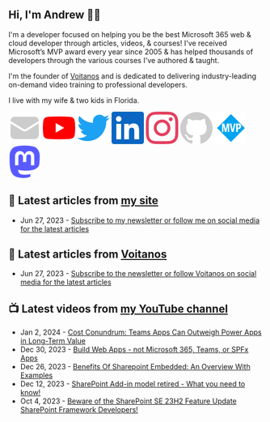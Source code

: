 ## Hi, I'm Andrew 👋🏼

I'm a developer focused on helping you be the best Microsoft 365 web & cloud developer through articles, videos, & courses! I've received Microsoft’s MVP award every year since 2005 & has helped thousands of developers through the various courses I've authored & taught.

I'm the founder of [Voitanos](https://www.voitanos.io) and is dedicated to delivering industry-leading on-demand video training to professional developers.

I live with my wife & two kids in Florida.

[![](./images/mail.svg)](https://www.andrewconnell.com/newsletter) 
[![](./images/youtube.svg)](https://www.youtube.com/@andrew_connell) 
[![](./images/twitter.svg)](https://www.twitter.com/andrewconnell) 
[![](./images/linkedin.svg)](https://www.linkedin.com/in/andrewconnell) 
[![](./images/instagram.svg)](https://www.instagram.com/andrewconnell1) 
[![](./images/github.svg)](https://github.com/andrewconnell) 
[![](./images/mvp.svg)](https://mvp.microsoft.com/en-us/PublicProfile/21083?fullName=Andrew%20Connell) 
<a rel="me" href="https://mastodon.world/@andrewconnell"><img src="./images/mastodon.svg" /></a> 

## 📘 Latest articles from [my site](https://www.andrewconnell.com)
<!-- MYBLOG-POST-LIST:START -->
- Jun 27, 2023 - [Subscribe to my newsletter or follow me on social media for the latest articles](https://www.andrewconnell.com/newsletter)<!-- MYBLOG-POST-LIST:END -->

## 📙 Latest articles from [Voitanos](https://www.voitanos.io/blog)
<!-- VOITANOSBLOG-POST-LIST:START -->
- Jun 27, 2023 - [Subscribe to the newsletter or follow Voitanos on social media for the latest articles](https://www.voitanos.io/newsletter)<!-- VOITANOSBLOG-POST-LIST:END -->

## 📺 Latest videos from [my YouTube channel](https://www.youtube.com/@andrew_connell)
<!-- VOITANOSYOUTUBE-POST-LIST:START -->
- Jan 2, 2024 - [Cost Conundrum: Teams Apps Can Outweigh Power Apps in Long-Term Value](https://www.youtube.com/watch?v=SnsXlFALFEY)
- Dec 30, 2023 - [Build Web Apps - not Microsoft 365, Teams, or SPFx Apps](https://www.youtube.com/watch?v=UfKhezxq7VY)
- Dec 26, 2023 - [Benefits Of Sharepoint Embedded: An Overview With Examples](https://www.youtube.com/watch?v=gEU8NxNWLCI)
- Dec 12, 2023 - [SharePoint Add-in model retired - What you need to know!](https://www.youtube.com/watch?v=MguYAPaCjdE)
- Oct 4, 2023 - [Beware of the SharePoint SE 23H2 Feature Update SharePoint Framework Developers!](https://www.youtube.com/watch?v=SMLlK9IvX4U)<!-- VOITANOSYOUTUBE-POST-LIST:END -->
